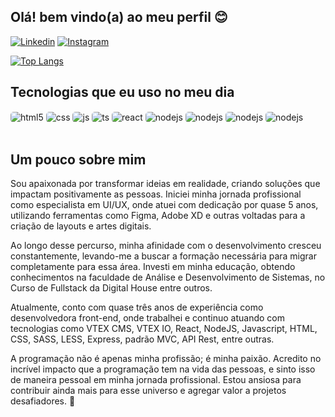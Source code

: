 ## Olá! bem vindo(a) ao meu perfil 😊

[![Linkedin](https://img.shields.io/badge/LinkedIn-0077B5?style=for-the-badge&logo=linkedin&logoColor=white)](https://www.linkedin.com/in/yasmin-almeida-dev/)
[![Instagram](https://img.shields.io/badge/Instagram-E4405F?style=for-the-badge&logo=instagram&logoColor=white)](https://instagram.com/yasmin0almeida)


[![Top Langs](https://github-readme-stats.vercel.app/api/top-langs/?username=devyasminalmeida&layout=pie&theme=radical)](https://github.com/devyasminalmeida/github-readme-stats)

## Tecnologias que eu uso no meu dia

<div style="display: inline_block">
  <img align="center" style="border-radius: 5px;" alt="html5" src="https://img.shields.io/badge/HTML5-E34F26?style=for-the-badge&logo=html5&logoColor=white" />
  <img align="center" style="border-radius: 5px;" alt="css" src="https://img.shields.io/badge/CSS3-1572B6?style=for-the-badge&logo=css3&logoColor=white" />
  <img align="center" style="border-radius: 5px;" alt="js" src="https://img.shields.io/badge/JavaScript-F7DF1E?style=for-the-badge&logo=javascript&logoColor=black" />
  <img align="center" style="border-radius: 5px;" alt="ts" src="https://img.shields.io/badge/TypeScript-007ACC?style=for-the-badge&logo=typescript&logoColor=white" />
  <img align="center" style="border-radius: 5px;" alt="react" src="https://img.shields.io/badge/React-20232A?style=for-the-badge&logo=react&logoColor=61DAFB" />
  <img align="center" style="border-radius: 5px;" alt="nodejs" src="https://img.shields.io/badge/Node.js-43853D?style=for-the-badge&logo=node.js&logoColor=white" />
  <img align="center" style="border-radius: 5px;" alt="nodejs" src="https://img.shields.io/badge/Sass-CC6699?style=for-the-badge&logo=sass&logoColor=white" />
  <img align="center" style="border-radius: 5px;" alt="nodejs" src="https://img.shields.io/badge/MongoDB-4EA94B?style=for-the-badge&logo=mongodb&logoColor=white" />
  <img align="center" style="border-radius: 5px;" alt="nodejs" src="https://img.shields.io/badge/Express.js-404D59?style=for-the-badge" />
</div><br/>

## Um pouco sobre mim

Sou apaixonada por transformar ideias em realidade, criando soluções que impactam positivamente as pessoas. Iniciei minha jornada profissional como especialista em UI/UX, onde atuei com dedicação por quase 5 anos, utilizando ferramentas como Figma, Adobe XD e outras voltadas para a criação de layouts e artes digitais.

Ao longo desse percurso, minha afinidade com o desenvolvimento cresceu constantemente, levando-me a buscar a formação necessária para migrar completamente para essa área. Investi em minha educação, obtendo conhecimentos na faculdade de Análise e Desenvolvimento de Sistemas, no Curso de Fullstack da Digital House entre outros.

Atualmente, conto com quase três anos de experiência como desenvolvedora front-end, onde trabalhei e continuo atuando com tecnologias como VTEX CMS, VTEX IO, React, NodeJS, Javascript, HTML, CSS, SASS, LESS, Express, padrão MVC, API Rest, entre outras.

A programação não é apenas minha profissão; é minha paixão. Acredito no incrível impacto que a programação tem na vida das pessoas, e sinto isso de maneira pessoal em minha jornada profissional. Estou ansiosa para contribuir ainda mais para esse universo e agregar valor a projetos desafiadores. 🚀
